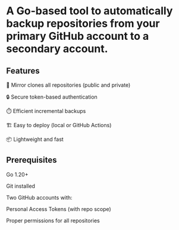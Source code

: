 # A Go-based tool to automatically backup repositories from your primary GitHub account to a secondary account.

## Features
🚀 Mirror clones all repositories (public and private)

🔒 Secure token-based authentication

⏱️ Efficient incremental backups

🏗️ Easy to deploy (local or GitHub Actions)

📦 Lightweight and fast

## Prerequisites
Go 1.20+

Git installed

Two GitHub accounts with:

Personal Access Tokens (with repo scope)

Proper permissions for all repositories
